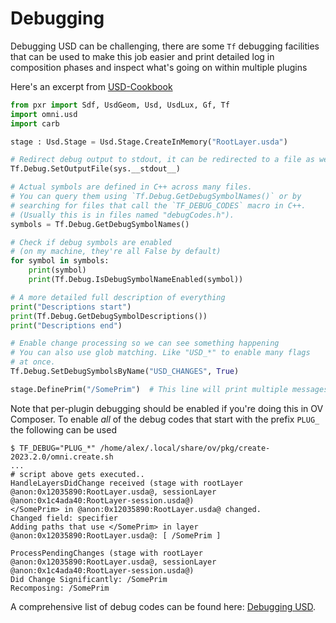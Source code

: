 # Debugging

Debugging USD can be challenging, there are some `Tf` debugging facilities that can be used to make this job easier and print detailed log in composition phases and inspect what's going on within multiple plugins

Here's an excerpt from [USD-Cookbook](https://github.com/ColinKennedy/USD-Cookbook/blob/33eac067a0a62578934105b19a2b9d8e4ea0646c/features/enable_debugging/python/debugging.py)

```python
from pxr import Sdf, UsdGeom, Usd, UsdLux, Gf, Tf
import omni.usd
import carb

stage : Usd.Stage = Usd.Stage.CreateInMemory("RootLayer.usda")

# Redirect debug output to stdout, it can be redirected to a file as well
Tf.Debug.SetOutputFile(sys.__stdout__)

# Actual symbols are defined in C++ across many files.
# You can query them using `Tf.Debug.GetDebugSymbolNames()` or by
# searching for files that call the `TF_DEBUG_CODES` macro in C++.
# (Usually this is in files named "debugCodes.h").
symbols = Tf.Debug.GetDebugSymbolNames()

# Check if debug symbols are enabled
# (on my machine, they're all False by default)
for symbol in symbols:
    print(symbol)
    print(Tf.Debug.IsDebugSymbolNameEnabled(symbol))

# A more detailed full description of everything
print("Descriptions start")
print(Tf.Debug.GetDebugSymbolDescriptions())
print("Descriptions end")

# Enable change processing so we can see something happening
# You can also use glob matching. Like "USD_*" to enable many flags
# at once.
Tf.Debug.SetDebugSymbolsByName("USD_CHANGES", True)

stage.DefinePrim("/SomePrim")  # This line will print multiple messages to stdout
```

Note that per-plugin debugging should be enabled if you're doing this in OV Composer. To enable _all_ of the debug codes that start with the prefix `PLUG_` the following can be used

```shell
$ TF_DEBUG="PLUG_*" /home/alex/.local/share/ov/pkg/create-2023.2.0/omni.create.sh
...
# script above gets executed..
HandleLayersDidChange received (stage with rootLayer @anon:0x12035890:RootLayer.usda@, sessionLayer @anon:0x1c4ada40:RootLayer-session.usda@)
</SomePrim> in @anon:0x12035890:RootLayer.usda@ changed.
Changed field: specifier
Adding paths that use </SomePrim> in layer @anon:0x12035890:RootLayer.usda@: [ /SomePrim ]

ProcessPendingChanges (stage with rootLayer @anon:0x12035890:RootLayer.usda@, sessionLayer @anon:0x1c4ada40:RootLayer-session.usda@)
Did Change Significantly: /SomePrim
Recomposing: /SomePrim
```

A comprehensive list of debug codes can be found here: [Debugging USD](https://lucascheller.github.io/VFX-UsdSurvivalGuide/core/profiling/debug.html).